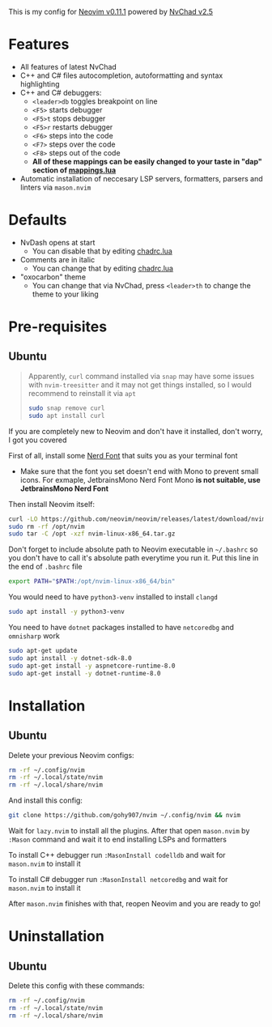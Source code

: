 This is my config for [Neovim v0.11.1](https://github.com/neovim/neovim) powered by [NvChad v2.5](https://github.com/NvChad/NvChad)

# Features
- All features of latest NvChad
- C++ and C# files autocompletion, autoformatting and syntax highlighting
- C++ and C# debuggers:
    - `<leader>db` toggles breakpoint on line
    - `<F5>` starts debugger
    - `<F5>t` stops debugger
    - `<F5>r` restarts debugger
    - `<F6>` steps into the code 
    - `<F7>` steps over the code 
    - `<F8>` steps out of the code
    - **All of these mappings can be easily changed to your taste in "dap" section of [mappings.lua](./lua/mappings.lua)** 
- Automatic installation of neccesary LSP servers, formatters, parsers and linters via `mason.nvim`

# Defaults
- NvDash opens at start 
    - You can disable that by editing [chadrc.lua](./lua/chadrc.lua)
- Comments are in italic 
    - You can change that by editing [chadrc.lua](./lua/chadrc.lua)
- "oxocarbon" theme
    - You can change that via NvChad, press `<leader>th` to change the theme to your liking 


# Pre-requisites
## Ubuntu 

> Apparently, `curl` command installed via `snap` may have some issues with `nvim-treesitter` and it may not get things installed, so I would recommend to reinstall it via `apt`
>
> ```bash
> sudo snap remove curl
> sudo apt install curl
> ```

If you are completely new to Neovim and don't have it installed, don't worry, I got you covered

First of all, install some [Nerd Font](https://www.nerdfonts.com/font-downloads) that suits you as your terminal font 
- Make sure that the font you set doesn't end with Mono to prevent small icons. For exmaple, JetbrainsMono Nerd Font Mono **is not suitable, use JetbrainsMono Nerd Font**

Then install Neovim itself:

```bash
curl -LO https://github.com/neovim/neovim/releases/latest/download/nvim-linux-x86_64.tar.gz
sudo rm -rf /opt/nvim
sudo tar -C /opt -xzf nvim-linux-x86_64.tar.gz
```

Don't forget to include absolute path to Neovim executable in `~/.bashrc` so you don't have to call it's absolute path everytime you run it.
Put this line in the end of `.bashrc` file

```bash
export PATH="$PATH:/opt/nvim-linux-x86_64/bin"
```

You would need to have `python3-venv` installed to install `clangd`

```bash
sudo apt install -y python3-venv
```

You need to have `dotnet` packages installed to have `netcoredbg` and `omnisharp` work

```bash
sudo apt-get update
sudo apt install -y dotnet-sdk-8.0
sudo apt-get install -y aspnetcore-runtime-8.0
sudo apt-get install -y dotnet-runtime-8.0
```

# Installation
## Ubuntu

Delete your previous Neovim configs:

```bash
rm -rf ~/.config/nvim
rm -rf ~/.local/state/nvim
rm -rf ~/.local/share/nvim
```

And install this config: 

```bash
git clone https://github.com/gohy907/nvim ~/.config/nvim && nvim 
```

Wait for `lazy.nvim` to install all the plugins. After that open `mason.nvim` by `:Mason` command and wait it to end installing LSPs and formatters

To install C++ debugger run `:MasonInstall codelldb` and wait for `mason.nvim` to install it

To install C# debugger run `:MasonInstall netcoredbg` and wait for `mason.nvim` to install it

After `mason.nvim` finishes with that, reopen Neovim and you are ready to go!

# Uninstallation
## Ubuntu 

Delete this config with these commands:

```bash
rm -rf ~/.config/nvim
rm -rf ~/.local/state/nvim
rm -rf ~/.local/share/nvim
```
